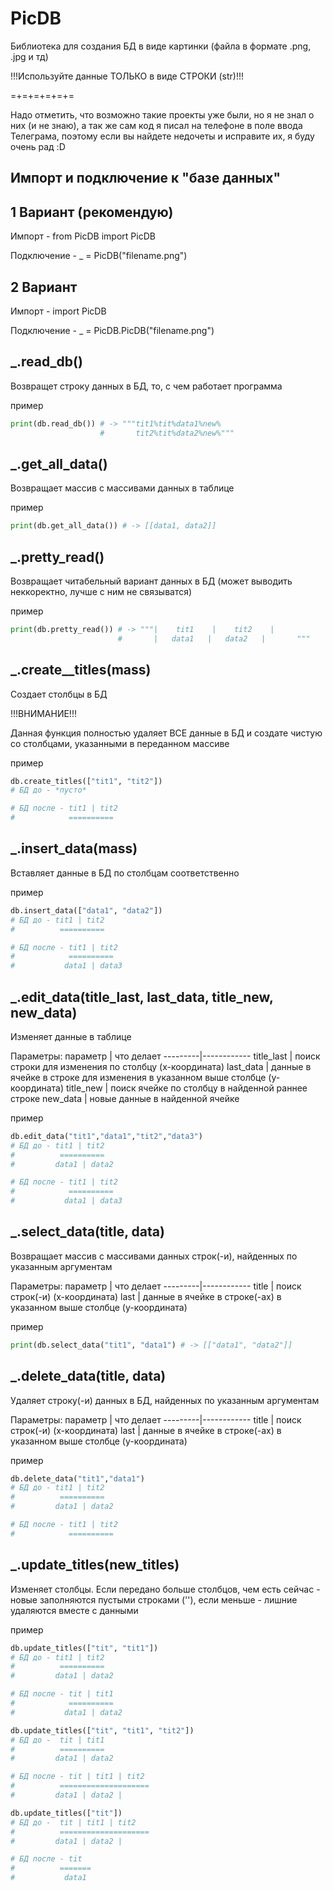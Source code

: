 # PicDB
Библиотека для создания БД в виде картинки (файла в формате .png, .jpg и тд)

!!!Используйте данные ТОЛЬКО в виде СТРОКИ (str)!!!

=+=+=+=+=+=

Надо отметить, что возможно такие проекты уже были, но я не знал о них (и не знаю), а так же сам код я писал на телефоне в поле ввода Телеграма, поэтому если вы найдете недочеты и исправите их, я буду очень рад :D

## Импорт и подключение к "базе данных"
## 1 Вариант (рекомендую)

Импорт - from PicDB import PicDB 

Подключение - _ = PicDB("filename.png")

## 2 Вариант

Импорт - import PicDB 

Подключение - _ = PicDB.PicDB("filename.png")

## _.read_db()
Возвращет строку данных в БД, то, с чем работает программа

пример
```python
print(db.read_db()) # -> """tit1%tit%data1%new%
                    #       tit2%tit%data2%new%"""
```

## _.get_all_data()
Возвращает массив с массивами данных в таблице

пример 
```python
print(db.get_all_data()) # -> [[data1, data2]]
```

## _.pretty_read()
Возвращает читабельный вариант данных в БД (может выводить неккоректно, лучше с ним не связыватся)

пример 
```python
print(db.pretty_read()) # -> """|    tit1    |    tit2    |
                        #       |   data1   |   data2   |       """
```

## _.create__titles(mass)
Создает столбцы в БД

!!!ВНИМАНИЕ!!!

Данная функция полностью удаляет ВСЕ данные в БД и создате чистую со столбцами, указанными в переданном массиве

пример
```python
db.create_titles(["tit1", "tit2"])
# БД до - *пусто*

# БД после - tit1 | tit2
#            ==========
```

## _.insert_data(mass)
Вставляет данные в БД по столбцам соответственно

пример 
```python
db.insert_data(["data1", "data2"])
# БД до - tit1 | tit2
#          ==========

# БД после - tit1 | tit2
#            ==========
#           data1 | data3
```

##  _.edit_data(title_last, last_data, title_new, new_data)
Изменяет данные в таблице

Параметры:
параметр | что делает
---------|------------
title_last | поиск строки для изменения по столбцу (x-координата)
last_data | данные в ячейке в строке для изменения в указанном выше столбце (y-координата)
title_new | поиск ячейке по столбцу в найденной раннее строке
new_data | новые данные в найденной ячейке

пример
```python 
db.edit_data("tit1","data1","tit2","data3")
# БД до - tit1 | tit2
#          ==========
#         data1 | data2

# БД после - tit1 | tit2
#            ==========
#           data1 | data3

```

## _.select_data(title, data)
Возвращает массив с массивами данных строк(-и), найденных по указанным аргументам

Параметры:
параметр | что делает
---------|------------
title | поиск строк(-и) (x-координата)
last | данные в ячейке в строке(-ах) в указанном выше столбце (y-координата)

пример
```python
print(db.select_data("tit1", "data1") # -> [["data1", "data2"]]
```

## _.delete_data(title, data)
Удаляет строку(-и) данных в БД, найденных по указанным аргументам

Параметры:
параметр | что делает
---------|------------
title | поиск строк(-и) (x-координата)
last | данные в ячейке в строке(-ах) в указанном выше столбце (y-координата)

пример
```python 
db.delete_data("tit1","data1")
# БД до - tit1 | tit2
#          ==========
#         data1 | data2

# БД после - tit1 | tit2
#            ==========

```

## _.update_titles(new_titles)
Изменяет столбцы. Если передано больше столбцов, чем есть сейчас - новые заполняются пустыми строками (''), если меньше - лишние удаляются вместе с данными

пример
```python 
db.update_titles(["tit", "tit1"])
# БД до - tit1 | tit2
#          ==========
#         data1 | data2

# БД после - tit | tit1
#            ==========
#           data1 | data2

db.update_titles(["tit", "tit1", "tit2"])
# БД до -  tit | tit1 
#          ==========
#         data1 | data2

# БД после - tit | tit1 | tit2
#          ====================
#         data1 | data2 | 

db.update_titles(["tit"])
# БД до -  tit | tit1 | tit2
#          ====================
#         data1 | data2 | 

# БД после - tit 
#          =======
#           data1 

```
